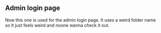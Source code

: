 ## Admin login page
Now this one is used for the admin login page. It uses a weird folder name so it just feels weird and noone wanna check it out.